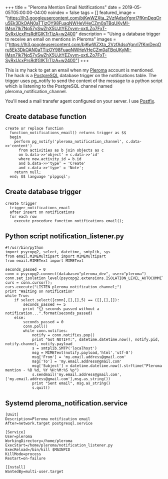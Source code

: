 +++
title =  "Pleroma Mention Email Notifications"
date = 2019-05-05T05:00:00-04:00
noindex = false
tags = []
featured_image = "https://lh3.googleusercontent.com/bjKwWZXta_2VzfAdsoYgnrI7fKmDeqOru5Ek3DkOAN0aTTizOY98FuaqNWHeVHeCZm0aTBqUKyMI-IMsn7Ik7Nq57ySwZhX5UJtYEZyvm-oxtLZo7FxT-SyRxUcxPrsRdfGIKTrTlzA=w2400"
description = "Using a database trigger to receive an email on mentions in Pleroma"
images = ["https://lh3.googleusercontent.com/bjKwWZXta_2VzfAdsoYgnrI7fKmDeqOru5Ek3DkOAN0aTTizOY98FuaqNWHeVHeCZm0aTBqUKyMI-IMsn7Ik7Nq57ySwZhX5UJtYEZyvm-oxtLZo7FxT-SyRxUcxPrsRdfGIKTrTlzA=w2400"]
+++

This is my hack to get an email when my [Pleroma](https://pleroma.social/) account is mentioned. The hack is a [PostgreSQL](https://www.postgresql.org/) database trigger on the notifications table. The trigger uses pg_notify to send the content of the message to a python script which is listening to the PostgreSQL channel named pleroma_notification_channel.

You'll need a mail transfer agent configured on your server. I use [Postfix](http://www.postfix.org/).  

## Create database function

```
create or replace function
  function_notifications_email() returns trigger as $$
  begin
    perform pg_notify('pleroma_notification_channel', c.data->>'content')
      from activities as b join objects as c
      on b.data->>'object' = c.data->>'id'
      where new.activity_id = b.id
      and b.data->>'type' = 'Create'
      and c.data->>'type' = 'Note';
    return null;
  end; $$ language 'plpgsql';
```

## Create database trigger

```
create trigger
  trigger_notifications_email
  after insert on notifications
  for each row
    execute procedure function_notifications_email();
```

## Python script notification_listener.py

```
#!/usr/bin/python
import psycopg2, select, datetime, smtplib, sys
from email.MIMEMultipart import MIMEMultipart
from email.MIMEText import MIMEText

seconds_passed = 0
conn = psycopg2.connect(database="pleroma_dev", user="pleroma")
conn.set_isolation_level(psycopg2.extensions.ISOLATION_LEVEL_AUTOCOMMIT)
curs = conn.cursor();
curs.execute("LISTEN pleroma_notification_channel;")
print "Waiting on notification"
while True:
    if select.select([conn],[],[],5) == ([],[],[]):
        seconds_passed += 5
        print "{} seconds passed without a notification...".format(seconds_passed)
    else:
        seconds_passed = 0
        conn.poll()
        while conn.notifies:
            notify = conn.notifies.pop()
            print "Got NOTIFY:", datetime.datetime.now(), notify.pid, notify.channel, notify.payload
            s = smtplib.SMTP('localhost')
            msg = MIMEText(notify.payload,'html','utf-8')
            msg['From'] = 'my.email.address@gmail.com'
            msg['To'] = 'my.email.address@gmail.com'
            msg['Subject'] = datetime.datetime.now().strftime("Pleroma mention - %B %d, %Y %H:%M:%S %p")
            s.sendmail('my.email.address@gmail.com',['my.email.address@gmail.com'],msg.as_string())
            print "Sent email", msg.as_string()
            s.quit()
```

## Systemd pleroma_notification.service

```
[Unit]
Description=Pleroma notification email
After=network.target postgresql.service

[Service]
User=pleroma
WorkingDirectory=/home/pleroma
ExecStart=/home/pleroma/notification_listener.py
ExecReload=/bin/kill $MAINPID
KillMode=process
Restart=on-failure

[Install]
WantedBy=multi-user.target

```
